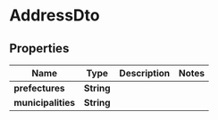 

# AddressDto


## Properties

| Name | Type | Description | Notes |
|------------ | ------------- | ------------- | -------------|
|**prefectures** | **String** |  |  |
|**municipalities** | **String** |  |  |



